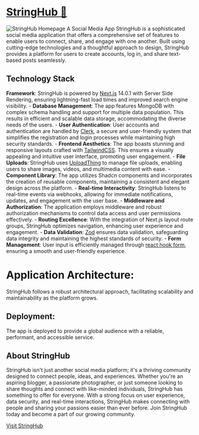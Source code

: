 # [StringHub 🔗](https://string-hub-i.vercel.app/) 

![StringHub Homepage](https://i.ibb.co/87dtqsJ/stringhub.png)
A Social Media App StringHub is a sophisticated social media application that offers a comprehensive set of features to enable users to connect, share, and engage with one another. Built using cutting-edge technologies and a thoughtful approach to design, StringHub provides a platform for users to create accounts, log in, and share text-based posts seamlessly. 

## Technology Stack
   **Framework**: StringHub is powered by [Next.js](https://nextjs.org) 14.0.1 with Server Side Rendering, ensuring lightning-fast load times and improved search engine visibility. -  **Database Management**: The app features MongoDB with complex schema handling and support for multiple data population. This results in efficient and scalable data storage, accommodating the diverse needs of the users.
    -  **User Authentication**: User accounts and authentication are handled by [Clerk](https://clerk.dev), a secure and user-friendly system that simplifies the registration and login processes while maintaining high security standards. -  **Frontend Aesthetics**: The app boasts stunning and responsive layouts crafted with [TailwindCSS](https://tailwindcss.com). This ensures a visually appealing and intuitive user interface, promoting user engagement.
     -  **File Uploads**: StringHub uses [UploadThing](https://uploadthingy.com) to manage file uploads, enabling users to share images, videos, and multimedia content with ease.
     -  **Component Library**: The app utilizes Shadcn components and incorporates the creation of reusable components, maintaining a consistent and elegant design across the platform.
      -  **Real-time Interactivity**: StringHub listens to real-time events via webhooks, allowing for immediate notifications, updates, and engagement with the user base.
       -  **Middleware and Authorization**: The application employs middleware and robust authorization mechanisms to control data access and user permissions effectively. 
       -  **Routing Excellence**: With the integration of Next.js layout route groups, StringHub optimizes navigation, enhancing user experience and engagement. 
       -  **Data Validation**: [Zod](https://github.com/colinhacks/zod) ensures data validation, safeguarding data integrity and maintaining the highest standards of security.
        -  **Form Management**: User input is efficiently managed through [react hook form](https://react-hook-form.com), ensuring a smooth and user-friendly experience. 

# Application Architecture:

   StringHub follows a robust architectural approach, facilitating scalability and maintainability as the platform grows.

##  **Deployment**:

The app is deployed to provide a global audience with a reliable, performant, and accessible service. 

## About StringHub
 StringHub isn't just another social media platform; it's a thriving community designed to connect people, ideas, and experiences. Whether you're an aspiring blogger, a passionate photographer, or just someone looking to share thoughts and connect with like-minded individuals, StringHub has something to offer for everyone. With a strong focus on user experience, data security, and real-time interactions, StringHub makes connecting with people and sharing your passions easier than ever before. Join StringHub today and become a part of our growing community. 

[Visit StringHub](https://string-hub-i.vercel.app/)